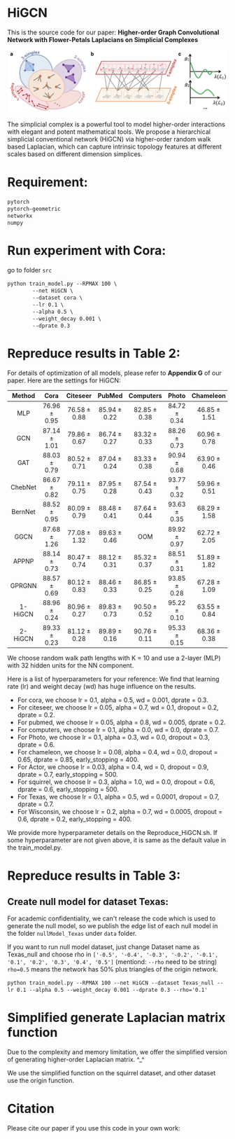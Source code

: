 # HiGCN

This is the source code for our  paper: **Higher-order Graph Convolutional Network with Flower-Petals Laplacians on Simplicial Complexes**


<p align="center">
  <img src=".\img\FP_model.png" width="700">
</p>

[//]: # (Hidden state feature extraction is performed by a neural networks using individual node features propagated via GPR. Note that both the GPR weights <img src="https://render.githubusercontent.com/render/math?math=\gamma_k"> and parameter set <img src="https://render.githubusercontent.com/render/math?math=\{\theta\}"> of the neural network are learned simultaneously in an end-to-end fashion &#40;as indicated in red&#41;.)
The simplicial complex is a powerful tool to model higher-order interactions with elegant and potent mathematical tools. 
We propose a hierarchical simplicial conventional network (HiGCN) via higher-order random walk based Laplacian, which can capture intrinsic topology features at different scales based on different dimension simplices.



# Requirement:
```
pytorch
pytorch-geometric
networkx
numpy
```

# Run experiment with Cora:

go to folder `src`
```
python train_model.py --RPMAX 100 \
        --net HiGCN \
        --dataset cora \
        --lr 0.1 \
        --alpha 0.5 \
        --weight_decay 0.001 \
        --dprate 0.3
```

# Repreduce results in Table 2:


For details of optimization of all models, please refer to **Appendix G** of our paper. Here are the settings for HiGCN:

| Method  |       Cora       |     Citeseer     |      PubMed      |     Computers    |       Photo      |     Chameleon    |       Actor      |     Squirrel     |       Texas       |     Wisconsin    |
|:-------:|:----------------:|:----------------:|:----------------:|:----------------:|:----------------:|:----------------:|:----------------:|:----------------:|:-----------------:|:----------------:|
|   MLP   | 76.96 $\pm$ 0.95 | 76.58 $\pm$ 0.88 | 85.94 $\pm$ 0.22 | 82.85 $\pm$ 0.38 | 84.72 $\pm$ 0.34 | 46.85 $\pm$ 1.51 | 40.19 $\pm$ 0.56 | 31.03 $\pm$ 1.18 | 91.45 $\pm$ 1.14  | 93.56 $\pm$ 0.87 |
|   GCN   | 87.14 $\pm$ 1.01 | 79.86 $\pm$ 0.67 | 86.74 $\pm$ 0.27 | 83.32 $\pm$ 0.33 | 88.26 $\pm$ 0.73 | 60.96 $\pm$ 0.78 | 30.59 $\pm$ 0.23 | 45.66 $\pm$ 0.39 | 75.16 $\pm$ 0.96  | 61.93 $\pm$ 0.83 |
|   GAT   | 88.03 $\pm$ 0.79 | 80.52 $\pm$ 0.71 | 87.04 $\pm$ 0.24 | 83.33 $\pm$ 0.38 | 90.94 $\pm$ 0.68 | 63.90 $\pm$ 0.46 | 35.98 $\pm$ 0.23 | 42.72 $\pm$ 0.33 | 78.87 $\pm$ 0.86  | 65.64 $\pm$ 1.74 |
| ChebNet | 86.67 $\pm$ 0.82 | 79.11 $\pm$ 0.75 | 87.95 $\pm$ 0.28 | 87.54 $\pm$ 0.43 | 93.77 $\pm$ 0.32 | 59.96 $\pm$ 0.51 | 38.02 $\pm$ 0.23 | 40.67 $\pm$ 0.31 | 86.08 $\pm$ 0.96  | 90.57 $\pm$ 0.91 |
| BernNet | 88.52 $\pm$ 0.95 | 80.09 $\pm$ 0.79 | 88.48 $\pm$ 0.41 | 87.64 $\pm$ 0.44 | 93.63 $\pm$ 0.35 | 68.29 $\pm$ 1.58 | 41.79 $\pm$ 1.91 | 51.35 $\pm$ 0.73 | 93.12 $\pm$ 0.65  | 91.82 $\pm$ 0.38 |
|  GGCN   | 87.68 $\pm$ 1.26 | 77.08 $\pm$ 1.32 | 89.63 $\pm$ 0.46 |        OOM       | 89.92 $\pm$ 0.97 | 62.72 $\pm$ 2.05 | 38.09 $\pm$ 0.88 | 49.86 $\pm$ 1.55 | 85.81 $\pm$ 1.72  | 87.65 $\pm$ 1.50 |
|  APPNP  | 88.14 $\pm$ 0.73 | 80.47 $\pm$ 0.74 | 88.12 $\pm$ 0.31 | 85.32 $\pm$ 0.37 | 88.51 $\pm$ 0.31 | 51.89 $\pm$ 1.82 | 39.66 $\pm$ 0.55 | 34.71 $\pm$ 0.57 | 90.98 $\pm$ 1.64  | 64.59 $\pm$ 0.97 |
| GPRGNN  | 88.57 $\pm$ 0.69 | 80.12 $\pm$ 0.83 | 88.46 $\pm$ 0.33 | 86.85 $\pm$ 0.25 | 93.85 $\pm$ 0.28 | 67.28 $\pm$ 1.09 | 39.92 $\pm$ 0.67 | 50.15 $\pm$ 1.92 | 92.95 $\pm$ 1.31  | 88.54 $\pm$ 1.37 |
| 1-HiGCN | 88.96 $\pm$ 0.24 | 80.96 $\pm$ 0.27 | 89.83 $\pm$ 0.73 | 90.50 $\pm$ 0.52 | 95.22 $\pm$ 0.10 | 63.55 $\pm$ 0.84 | 41.57 $\pm$ 0.27 | 49.13 $\pm$ 0.33 | 90.36 $\pm$ 0.78  | 94.39 $\pm$ 0.94 |
| 2-HiGCN | 89.33 $\pm$ 0.23 | 81.12 $\pm$ 0.28 | 89.89 $\pm$ 0.16 | 90.76 $\pm$ 0.11 | 95.33 $\pm$ 0.15 | 68.36 $\pm$ 0.38 | 41.81 $\pm$ 0.52 | 51.86 $\pm$ 0.42 | 92.03 $\pm$ 0.73  | 94.45 $\pm$ 0.95 |


We choose random walk path lengths with K = 10 and use a 2-layer (MLP) with 32 hidden units for the NN component. 



Here is a list of hyperparameters for your reference:
We find that learning rate (lr) and weight decay (wd) has huge influence on the results.

- For cora, we choose lr = 0.1, alpha = 0.5, wd = 0.001, dprate = 0.3. 
- For citeseer, we choose lr = 0.05, alpha = 0.7, wd = 0.1, dropout = 0.2, dprate = 0.2.
- For pubmed, we choose lr = 0.05, alpha = 0.8, wd = 0.005, dprate = 0.2.
- For computers, we choose lr = 0.1, alpha = 0.0, wd = 0.0, dprate = 0.7.
- For Photo, we choose lr = 0.1, alpha = 0.3, wd = 0.0, dropout = 0.3, dprate = 0.6.
- For chameleon, we choose lr = 0.08, alpha = 0.4, wd = 0.0, dropout = 0.65, dprate = 0.85, early_stopping = 400.
- For Actor, we choose lr = 0.03, alpha = 0.4, wd = 0, dropout = 0.9, dprate = 0.7, early_stopping = 500.
- For squirrel, we choose lr = 0.3, alpha = 1.0, wd = 0.0,  dropout = 0.6, dprate = 0.6, early_stopping = 500.
- For Texas, we choose lr = 0.1, alpha = 0.5, wd = 0.0001, dropout = 0.7, dprate = 0.7.
- For Wisconsin, we choose lr = 0.2, alpha = 0.7, wd = 0.0005, dropout = 0.6, dprate = 0.2, early_stopping = 400.

We provide more hyperparameter details on the Reproduce_HiGCN.sh. 
If some hyperparameter are not given above, it is same as the default value in the train_model.py.


# Repreduce results in Table 3:
## Create null model for dataset Texas:
For academic confidentiality, we can't release the code which is used to generate the null model, 
so we publish the edge list of each null model in the folder `nullModel_Texas` under `data` folder.

If you want to run null model dataset, just change Dataset name as Texas_null and choose rho in 
`['-0.5', '-0.4', '-0.3', '-0.2', '-0.1', '0.1', '0.2', '0.3', '0.4', '0.5']` (mentiond: `--rho` need to be string)
`rho=0.5` means the network has 50% plus triangles of the origin network.

```
python train_model.py --RPMAX 100 --net HiGCN --dataset Texas_null --lr 0.1 --alpha 0.5 --weight_decay 0.001 --dprate 0.3 --rho='0.1'
```


# Simplified generate Laplacian matrix function
Due to the complexity and memory limitation, we offer the simplified version of generating higher-order Laplacian matrix. ^_^

We use the simplified function on the squirrel dataset, and other dataset use the origin function.

# Citation
Please cite our paper if you use this code in your own work:
```latex

```

 



